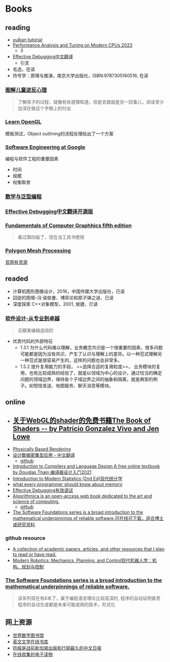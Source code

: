 # Books

## reading

- [vulkan tutorial](https://vulkan-tutorial.com/)
- [Performance Analysis and Tuning on Modern CPUs 2023]()
    - 3
- [Effective Debugging中文翻译](https://celthi.github.io/effective-debugging-zh/)
    - 引言
- 毛选，在读
- 符号学：原理与推演，南京大学出版社，ISBN:9787305160516, 在读

### [图解儿童逆反心理](https://book.douban.com/subject/20373323/)
> 了解孩子的过程，就像有些道理知道，但是去做就是另一回事儿，阅读至少加深在做这个字眼上的付出

### [Learn OpenGL](../books/Learn%20OpenGL.md)

模板测试，Object outlining的流程处理给出了一个方案

### [Software Engineering at Google]()
编程与软件工程的重要因素
- 时间
- 规模
- 权衡取舍

### [数学与泛型编程](https://book.douban.com/subject/27116151/)

### [Effective Debugging中文翻译开源版](https://celthi.github.io/effective-debugging-zh/)

### [Fundamentals of Computer Graphhics fifth edition](https://book.douban.com/subject/35755152/)
> 看过第四版了，现在当工具书使用

### [Polygon Mesh Processing](https://book.douban.com/subject/5463738/)
[官网有资源](http://www.pmp-book.org/)


## readed
- 计算机图形图像设计，2016，中国传媒大学出版社，已读
- 囚徒的困境-冯·诺依曼、博弈论和原子弹之谜，已读
- 深度探索 C++对象模型，2001, 侯捷，已读
### [软件设计-从专业到卓越](https://book.douban.com/subject/35966115/)
> 豆瓣某编辑送阅的

- 优质代码的外部特征
    - 1.3.1 为什么代码难以理解，业务概念共识是一个很重要的因素，很多问题可能都是因为没有共识，产生了认识与理解上的差异。以一种范式理解另一种范式是很容易产生的，这样的问题也会非常多。
    - 1.5.2 提升复用能力的手段， ==选择合适的复用粒度==， 业务模块的复用，也有比较成熟的经验了，就是以领域为中心的设计。通过恰当的确定问题的领域边界，保持各个子域边界之间的抽象和隔离，就是典型的例子。如短信发送、地图服务、聊天消息等模块。

## online

- [关于WebGL的shader的免费书籍The Book of Shaders -- by Patricio Gonzalez Vivo and Jen Lowe](https://thebookofshaders.com/)
    - 
- [Physically Based Rendering](https://www.pbr-book.org/3ed-2018/contents)
- [设计数据密集型应用 - 中文翻译](http://ddia.vonng.com/#/)
    - [github](https://github.com/Vonng/ddia)
- [Introduction to Compilers and Language Design A free online textbook by Douglas Thain 编译器设计入门2021](https://www3.nd.edu/~dthain/compilerbook/)
- [Introduction to Modern Statistics (2nd Ed)现代统计学](https://openintro-ims2.netlify.app/)
- [what every programmer should know about memory](https://people.freebsd.org/~lstewart/articles/cpumemory.pdf)
- [Effective Debugging有效调试](https://celthi.github.io/effective-debugging-zh/)
- [Algorithmica is an open-access web book dedicated to the art and science of computing.](https://en.algorithmica.org/)
    - [github](https://github.com/algorithmica-org/algorithmica)
- [The Software Foundations series is a broad introduction to the mathematical underpinnings of reliable software.可在线可下载，适合博士或研究资料](https://softwarefoundations.cis.upenn.edu/)

### github resource

- [A collection of academic papers, articles, and other resources that I plan to read or have read. ](https://github.com/jeffrey-xiao/papers/tree/master)
- [Modern Robotics: Mechanics, Planning, and Control现代机器人学：机构、规划与控制](http://hades.mech.northwestern.edu/index.php/Modern_Robotics)

### [The Software Foundations series is a broad introduction to the mathematical underpinnings of reliable software.](https://softwarefoundations.cis.upenn.edu/)
> 该系列现在有6本了，属于编程语言理论比较高深的, 程序的自动证明甚至程序的自动生成都是未来可能成熟的技术，形式化


## 网上资源
- [世界数字图书馆](https://www.wdl.org/zh/)
- [英文文学在线书库](http://www.online-literature.com/)
- [叻报是战前新加坡出版和行销最久的中文日报](http://www.lib.nus.edu.sg/lebao/index.htm)
- [在线收集的电子读物](http://www.labbookpages.co.uk/index.html)